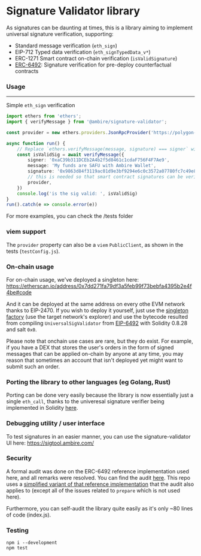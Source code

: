 # Signature Validator library

As signatures can be daunting at times, this is a library aiming to implement universal signature verification, supporting: 

- Standard message verification (`eth_sign`)
- EIP-712 Typed data verification (`eth_signTypedData_v*`)
- ERC-1271 Smart contract on-chain verification (`isValidSignature`)
- [ERC-6492](https://eips.ethereum.org/EIPS/eip-6492): Signature verification for pre-deploy counterfactual contracts

### Usage

---

Simple `eth_sign` verification
```ts
import ethers from 'ethers';
import { verifyMessage } from '@ambire/signature-validator';

const provider = new ethers.providers.JsonRpcProvider('https://polygon-rpc.com')

async function run() {
	// Replace `ethers.verifyMessage(message, signature) === signer` with this:
	const isValidSig = await verifyMessage({
	    signer: '0xaC39b311DCEb2A4b2f5d8461c1cdaF756F4F7Ae9',
	    message: 'My funds are SAFU with Ambire Wallet',
	    signature: '0x9863d84f3119ac01d9e3bf9294e6c0c3572a07780fc7c49e8dc913806f4b1dbd4cc075462dc84422a9b981b2556f9c9197d76da7ba3603e53e9300869c574d821c',
	    // this is needed so that smart contract signatures can be verified; this property can also be a viem PublicClient
	    provider,
	})
	console.log('is the sig valid: ', isValidSig)
}
run().catch(e => console.error(e))
```

For more examples, you can check the /tests folder

### viem support
The `provider` property can also be a `viem` `PublicClient`, as shown in the tests (`testConfig.js`).

### On-chain usage
For on-chain usage, we've deployed a singleton here: https://etherscan.io/address/0x7dd271fa79df3a5feb99f73bebfa4395b2e4f4be#code

And it can be deployed at the same address on every othe EVM network thanks to EIP-2470. If you wish to deploy it yourself, just use the [singleton factory](https://etherscan.io/address/0xce0042B868300000d44A59004Da54A005ffdcf9f) (use the target network's explorer) and use the bytecode resulted from compiling `UniversalSigValidator` from [EIP-6492](https://eips.ethereum.org/EIPS/eip-6492) with Solidity 0.8.28 and salt `0x0`.

Please note that onchain use cases are rare, but they do exist. For example, if you have a DEX that stores the user's orders in the form of signed messages that can be applied on-chain by anyone at any time, you may reason that sometimes an account that isn't deployed yet might want to submit such an order.

### Porting the library to other languages (eg Golang, Rust)
Porting can be done very easily because the library is now essentially just a single `eth_call`, thanks to the univeresal signature verifier being implemented in Solidity [here](https://github.com/AmbireTech/signature-validator/blob/main/contracts/EIP6492Full.sol).

### Debugging utility / user interface
To test signatures in an easier manner, you can use the signature-validator UI here: https://sigtool.ambire.com/

### Security
A formal audit was done on the ERC-6492 reference implementation used here, and all remarks were resolved. You can find the audit [here](./ERC6492-Hunter-Security-Audit-Report-V1.0.pdf). This repo uses a [simplified variant of that reference implementation](./contracts/EIP6492.sol) that the audit also applies to (except all of the issues related to `prepare` which is not used here).

Furthermore, you can self-audit the library quite easily as it's only ~80 lines of code (index.js).

### Testing

```
npm i --development
npm test
```

